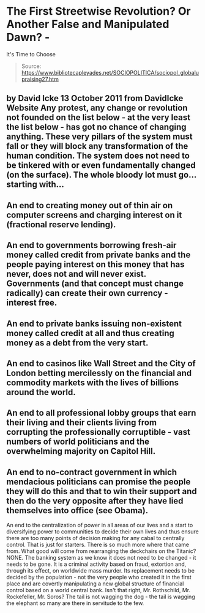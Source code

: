 # The First Streetwise Revolution? Or Another False and Manipulated Dawn? - 
It's Time to Choose

> Source: https://www.bibliotecapleyades.net/SOCIOPOLITICA/sociopol_globalupraising27.htm

by David Icke
13 October 2011
from
DavidIcke Website
Any protest, any change or revolution not
founded on the list below - at the very least the list below - has got no
chance of changing anything.
These very pillars of the system must fall or
they will block any transformation of the human condition. The system does
not need to be tinkered with or even fundamentally changed (on the surface).
The whole bloody lot must go... starting with...
-
An end to creating money out of thin air
on computer screens and charging interest on it (fractional reserve
lending).
-
An end to governments borrowing
fresh-air money called credit from private banks and the people
paying interest on this money that has never, does not and will
never exist. Governments (and that concept must change radically)
can create their own currency - interest free.
-
An end to private banks issuing
non-existent money called credit at all and thus creating money
as a debt from the very start.
-
An end to casinos like Wall Street and
the City of London betting mercilessly on the financial and
commodity markets with the lives of billions around the world.
-
An end to all professional lobby groups
that earn their living and their clients living from corrupting the
professionally corruptible - vast numbers of world politicians and
the overwhelming majority on Capitol Hill.
-
An end to no-contract government in
which mendacious politicians can promise the people they will do
this and that to win their support and then do the very opposite
after they have lied themselves into office (see
Obama).
-
An end to the centralization of power in
all areas of our lives and a start to diversifying power to
communities to decide their own lives and thus ensure there are too
many points of decision making for any cabal to centrally control.
That is just for starters. There is so much more where that came from.
What
good will come from rearranging the deckchairs on the Titanic? NONE.
The
banking system as we know it does not need to be changed - it needs to
be gone. It is a criminal activity based on fraud, extortion and, through
its effect, on worldwide mass murder.
Its replacement needs to be decided by the population - not the very people
who created it in the first place and are covertly manipulating a new global
structure of financial control based on a world central bank.
Isn't that right, Mr.
Rothschild, Mr.
Rockefeller, Mr.
Soros?
The tail is not wagging the dog - the tail is
wagging the elephant
so many are there in servitude to the few.
